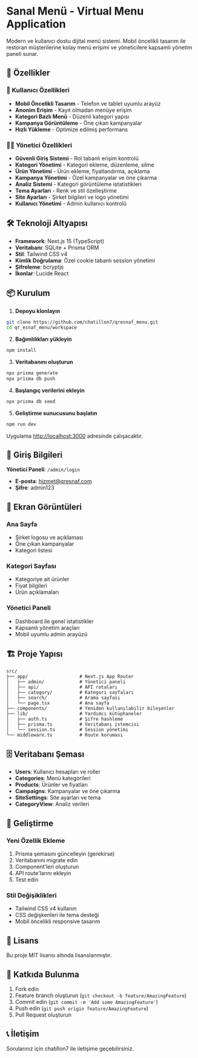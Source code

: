 # Sanal Menü - Virtual Menu Application

Modern ve kullanıcı dostu dijital menü sistemi. Mobil öncelikli tasarım ile restoran müşterilerine kolay menü erişimi ve yöneticilere kapsamlı yönetim paneli sunar.

## 🚀 Özellikler

### 👥 Kullanıcı Özellikleri
- **Mobil Öncelikli Tasarım** - Telefon ve tablet uyumlu arayüz
- **Anonim Erişim** - Kayıt olmadan menüye erişim
- **Kategori Bazlı Menü** - Düzenli kategori yapısı
- **Kampanya Görüntüleme** - Öne çıkan kampanyalar
- **Hızlı Yükleme** - Optimize edilmiş performans

### 👨‍💼 Yönetici Özellikleri
- **Güvenli Giriş Sistemi** - Rol tabanlı erişim kontrolü
- **Kategori Yönetimi** - Kategori ekleme, düzenleme, silme
- **Ürün Yönetimi** - Ürün ekleme, fiyatlandırma, açıklama
- **Kampanya Yönetimi** - Özel kampanyalar ve öne çıkarma
- **Analiz Sistemi** - Kategori görüntüleme istatistikleri
- **Tema Ayarları** - Renk ve stil özelleştirme
- **Site Ayarları** - Şirket bilgileri ve logo yönetimi
- **Kullanıcı Yönetimi** - Admin kullanıcı kontrolü

## 🛠️ Teknoloji Altyapısı

- **Framework**: Next.js 15 (TypeScript)
- **Veritabanı**: SQLite + Prisma ORM
- **Stil**: Tailwind CSS v4
- **Kimlik Doğrulama**: Özel cookie tabanlı session yönetimi
- **Şifreleme**: bcryptjs
- **İkonlar**: Lucide React

## 📦 Kurulum

1. **Depoyu klonlayın**
```bash
git clone https://github.com/chatillon7/qresnaf_menu.git
cd qr_esnaf_menu/workspace
```

2. **Bağımlılıkları yükleyin**
```bash
npm install
```

3. **Veritabanını oluşturun**
```bash
npx prisma generate
npx prisma db push
```

4. **Başlangıç verilerini ekleyin**
```bash
npx prisma db seed
```

5. **Geliştirme sunucusunu başlatın**
```bash
npm run dev
```

Uygulama [http://localhost:3000](http://localhost:3000) adresinde çalışacaktır.

## 🔐 Giriş Bilgileri

**Yönetici Paneli**: `/admin/login`
- **E-posta**: hizmet@qresnaf.com
- **Şifre**: admin123

## 📱 Ekran Görüntüleri

### Ana Sayfa
- Şirket logosu ve açıklaması
- Öne çıkan kampanyalar
- Kategori listesi

### Kategori Sayfası
- Kategoriye ait ürünler
- Fiyat bilgileri
- Ürün açıklamaları

### Yönetici Paneli
- Dashboard ile genel istatistikler
- Kapsamlı yönetim araçları
- Mobil uyumlu admin arayüzü

## 🏗️ Proje Yapısı

```
src/
├── app/                   # Next.js App Router
│   ├── admin/             # Yönetici paneli
│   ├── api/               # API rotaları
│   ├── category/          # Kategori sayfaları
│   ├── search/            # Arama sayfası
│   └── page.tsx           # Ana sayfa
├── components/            # Yeniden kullanılabilir bileşenler
├── lib/                   # Yardımcı kütüphaneler
│   ├── auth.ts            # Şifre hashleme
│   ├── prisma.ts          # Veritabanı istemcisi
│   └── session.ts         # Session yönetimi
└── middleware.ts          # Route koruması
```

## 🗄️ Veritabanı Şeması

- **Users**: Kullanıcı hesapları ve roller
- **Categories**: Menü kategorileri
- **Products**: Ürünler ve fiyatları
- **Campaigns**: Kampanyalar ve öne çıkarma
- **SiteSettings**: Site ayarları ve tema
- **CategoryView**: Analiz verileri

## 🔧 Geliştirme

### Yeni Özellik Ekleme
1. Prisma şemasını güncelleyin (gerekirse)
2. Veritabanını migrate edin
3. Component'leri oluşturun
4. API route'larını ekleyin
5. Test edin

### Stil Değişiklikleri
- Tailwind CSS v4 kullanın
- CSS değişkenleri ile tema desteği
- Mobil öncelikli responsive tasarım

## 📄 Lisans

Bu proje MIT lisansı altında lisanslanmıştır.

## 🤝 Katkıda Bulunma

1. Fork edin
2. Feature branch oluşturun (`git checkout -b feature/AmazingFeature`)
3. Commit edin (`git commit -m 'Add some AmazingFeature'`)
4. Push edin (`git push origin feature/AmazingFeature`)
5. Pull Request oluşturun

## 📞 İletişim

Sorularınız için chatillon7 ile iletişime geçebilirsiniz.
